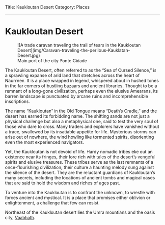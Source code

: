 Title: Kaukloutan Desert
Category: Places

---
# Kaukloutan Desert

<figure class="pic-banner">
![A trade caravan traveling the trail of tears in the Kaukloutan Desert](img/Caravan-traveling-the-perilous-Kauklatan-Desert.jpg)
<figcaption>Main port of the city Ponte Cidade</figcaption>
</figure>

The Kaukloutan Desert, often referred to as the &ldquo;Sea of Cursed Silence,&rdquo; is a sprawling expanse of arid land that stretches across the heart of Naurrnen. It is a place wrapped in legend, whispered about in hushed tones in the far corners of bustling bazaars and ancient libraries. Thought to be a remnant of a long-gone civilization, perhaps even the elusive Amearans, its barren landscape is punctuated by arcane ruins and incomprehensible inscriptions.

The name &ldquo;Kaukloutan&rdquo; in the Old Tongue means &ldquo;Death&rsquo;s Cradle,&rdquo; and the desert has earned its forbidding name. The shifting sands are not just a physical challenge but also a metaphysical one, said to test the very soul of those who dare to cross. Many traders and explorers have vanished without a trace, swallowed by its insatiable appetite for life. Mysterious storms can arise out of nowhere, the wind howling like tormented spirits, disorienting even the most experienced navigators.

Yet, the Kaukloutan is not devoid of life. Hardy nomadic tribes eke out an existence near its fringes, their lore rich with tales of the desert&rsquo;s vengeful spirits and elusive treasures. These tribes serve as the last remnants of a once-flourishing civilization, their culture a haunting melody sung against the silence of the desert. They are the reluctant guardians of Kaukloutan&rsquo;s many secrets, including the locations of ancient tombs and magical oases that are said to hold the wisdom and riches of ages past.

To venture into the Kaukloutan is to confront the unknown, to wrestle with forces ancient and mystical. It is a place that promises either oblivion or enlightenment, a challenge that few can resist.

Northeast of the Kaukloutan desert lies the Umra mountians and the oasis city, [Vaabhath](vaabhath.md).

